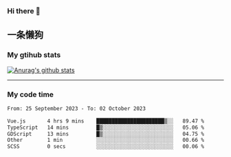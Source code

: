 ### Hi there 👋

## 一条懒狗
<!--
**kiss-me-quickly/kiss-me-quickly** is a ✨ _special_ ✨ repository because its `README.md` (this file) appears on your GitHub profile.

Here are some ideas to get you started:

- 🔭 I’m currently working on ...
- 🌱 I’m currently learning ...
- 👯 I’m looking to collaborate on ...
- 🤔 I’m looking for help with ...
- 💬 Ask me about ...
- 📫 How to reach me: ...
- 😄 Pronouns: ...
- ⚡ Fun fact: ...
-->


### My gtihub stats

[![Anurag's github stats](https://github-readme-stats.vercel.app/api?username=kiss-me-quickly)](https://github.com/anuraghazra/github-readme-stats)

***

### My code time

<!--START_SECTION:waka-->

```txt
From: 25 September 2023 - To: 02 October 2023

Vue.js       4 hrs 9 mins    ██████████████████████▒░░   89.47 %
TypeScript   14 mins         █▒░░░░░░░░░░░░░░░░░░░░░░░   05.06 %
GDScript     13 mins         █▒░░░░░░░░░░░░░░░░░░░░░░░   04.75 %
Other        1 min           ░░░░░░░░░░░░░░░░░░░░░░░░░   00.66 %
SCSS         0 secs          ░░░░░░░░░░░░░░░░░░░░░░░░░   00.06 %
```

<!--END_SECTION:waka-->
